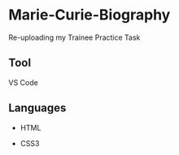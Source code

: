 # Marie-Curie-Biography 
Re-uploading my Trainee Practice Task <br> 

## Tool
VS Code
## Languages
- HTML
* CSS3
